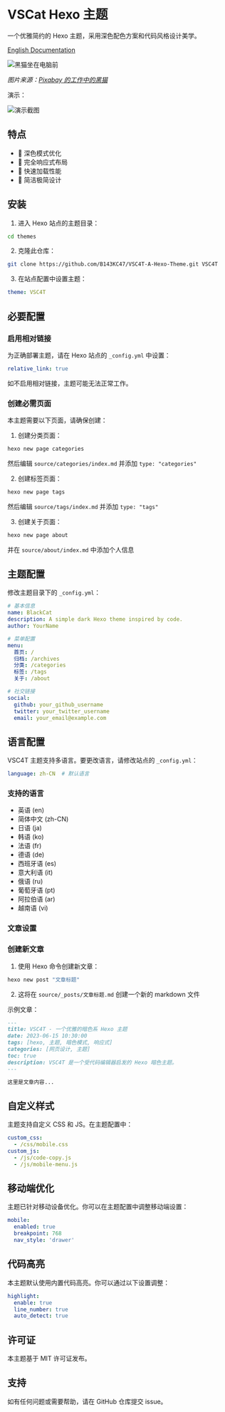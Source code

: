 # VSCat Hexo 主题

一个优雅简约的 Hexo 主题，采用深色配色方案和代码风格设计美学。

[English Documentation](README.md)

![黑猫坐在电脑前](cat.jpg)

*图片来源：[Pixabay 的工作中的黑猫](https://pixabay.com/photos/cat-black-cat-work-computer-963931/)*

演示：

![演示截图](VSC4T.png)

## 特点

- 🌙 深色模式优化
- 📱 完全响应式布局
- 🚀 快速加载性能
- 🎨 简洁极简设计

## 安装

1. 进入 Hexo 站点的主题目录：
```bash
cd themes
```

2. 克隆此仓库：
```bash
git clone https://github.com/B143KC47/VSC4T-A-Hexo-Theme.git VSC4T
```

3. 在站点配置中设置主题：
```yaml
theme: VSC4T
```

## 必要配置

### 启用相对链接

为正确部署主题，请在 Hexo 站点的 `_config.yml` 中设置：

```yaml
relative_link: true
```

如不启用相对链接，主题可能无法正常工作。

### 创建必需页面

本主题需要以下页面，请确保创建：

1. 创建分类页面：
```bash
hexo new page categories
```
然后编辑 `source/categories/index.md` 并添加 `type: "categories"`

2. 创建标签页面：
```bash
hexo new page tags
```
然后编辑 `source/tags/index.md` 并添加 `type: "tags"`

3. 创建关于页面：
```bash
hexo new page about
```
并在 `source/about/index.md` 中添加个人信息

## 主题配置

修改主题目录下的 `_config.yml`：

```yaml
# 基本信息
name: BlackCat
description: A simple dark Hexo theme inspired by code.
author: YourName

# 菜单配置
menu:
  首页: /
  归档: /archives
  分类: /categories
  标签: /tags
  关于: /about

# 社交链接
social:
  github: your_github_username
  twitter: your_twitter_username
  email: your_email@example.com
```

## 语言配置

VSC4T 主题支持多语言。要更改语言，请修改站点的 `_config.yml`：

```yaml
language: zh-CN  # 默认语言
```

### 支持的语言

- 英语 (en)
- 简体中文 (zh-CN)
- 日语 (ja)
- 韩语 (ko)
- 法语 (fr)
- 德语 (de)
- 西班牙语 (es)
- 意大利语 (it)
- 俄语 (ru)
- 葡萄牙语 (pt)
- 阿拉伯语 (ar)
- 越南语 (vi)

### 文章设置

### 创建新文章

1. 使用 Hexo 命令创建新文章：
```bash
hexo new post "文章标题"
```

2. 这将在 `source/_posts/文章标题.md` 创建一个新的 markdown 文件


示例文章：

```md
---
title: VSC4T - 一个优雅的暗色系 Hexo 主题
date: 2023-06-15 10:30:00
tags: [hexo, 主题, 暗色模式, 响应式]
categories: [网页设计, 主题]
toc: true
description: VSC4T 是一个受代码编辑器启发的 Hexo 暗色主题。
---

这里是文章内容...
```

## 自定义样式

主题支持自定义 CSS 和 JS。在主题配置中：

```yaml
custom_css:
  - /css/mobile.css
custom_js:
  - /js/code-copy.js
  - /js/mobile-menu.js
```

## 移动端优化

主题已针对移动设备优化。你可以在主题配置中调整移动端设置：

```yaml
mobile:
  enabled: true
  breakpoint: 768
  nav_style: 'drawer'
```

## 代码高亮

本主题默认使用内置代码高亮。你可以通过以下设置调整：

```yaml
highlight:
  enable: true
  line_number: true
  auto_detect: true
```

## 许可证

本主题基于 MIT 许可证发布。

## 支持

如有任何问题或需要帮助，请在 GitHub 仓库提交 issue。
